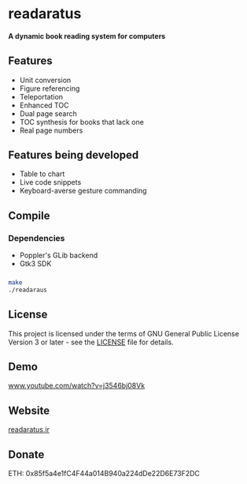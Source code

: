 #  readaratus
####  A dynamic book reading system for computers
## Features
- Unit conversion
- Figure referencing
- Teleportation
- Enhanced TOC
- Dual page search
- TOC synthesis for books that lack one
- Real page numbers
## Features being developed
- Table to chart
- Live code snippets 
- Keyboard-averse gesture commanding

## Compile
### Dependencies
 - Poppler's GLib backend
 - Gtk3 SDK
 ###
 ```bash
 make
 ./readaraus
 ```

## License
This project is licensed under the terms of GNU General Public License Version 3 or later - see the [LICENSE](LICENSE) file for details.

## Demo
www.youtube.com/watch?v=j3546bj08Vk

## Website
[readaratus.ir](https://www.readaratus.ir)

## Donate
ETH: 0x85f5a4e1fC4F44a014B940a224dDe22D6E73F2DC
